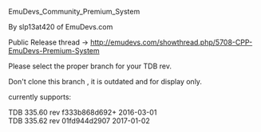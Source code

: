 EmuDevs_Community_Premium_System

By slp13at420 of EmuDevs.com

Public Release thread -> http://emudevs.com/showthread.php/5708-CPP-EmuDevs-Premium-System

Please select the proper branch for your TDB rev.

Don't clone this branch , it is outdated and for display only.

currently supports:

 TDB 335.60 rev f333b868d692+ 2016-03-01  
 TDB 335.62 rev 01fd944d2907 2017-01-02
